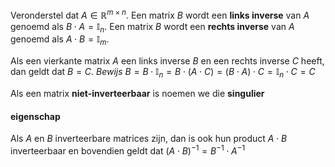 Veronderstel dat $A \in \mathbb{R}^{m \times n}$. Een matrix $B$ wordt een __links inverse__ van $A$ genoemd als $B \cdot A = \mathbb{I}_{n}$. Een matrix $B$ wordt een __rechts inverse__ van $A$ genoemd als $A \cdot B = \mathbb{I}_{m}$.

Als een vierkante matrix $A$ een links inverse $B$ en een rechts inverse $C$ heeft, dan geldt dat $B = C$.
_Bewijs_
$B = B \cdot \mathbb{I}_{n}  = B \cdot (A \cdot C) = (B \cdot A) \cdot C = \mathbb{I}_{n} \cdot C = C$ 

Als een matrix __niet-inverteerbaar__ is noemen we die __singulier__ 

#### eigenschap 
Als $A$ en $B$ inverteerbare matrices zijn, dan is ook hun product $A \cdot B$ inverteerbaar en bovendien geldt dat
$(A \cdot B)^{-1} = B^{-1} \cdot A^{-1}$ 